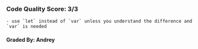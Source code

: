 ### Code Quality Score: 3/3
    - use `let` instead of `var` unless you understand the difference and `var` is needed

#### Graded By: Andrey